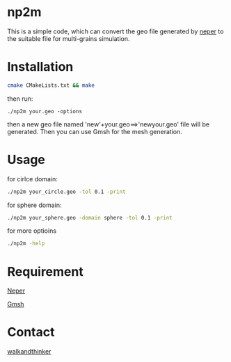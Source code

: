 # np2m
This is a simple code, which can convert the geo file generated by [neper](http://neper.sourceforge.net/) to the suitable file for multi-grains simulation.

# Installation

``` sh
cmake CMakeLists.txt && make
```

then run:

```console
./np2m your.geo -options
```
then a new geo file named 'new'+your.geo==>'newyour.geo' file will be generated. Then you can use Gmsh for the mesh generation.


# Usage

for cirlce domain:
```sh
./np2m your_circle.geo -tol 0.1 -print
```

for sphere domain:
```sh
./np2m your_sphere.geo -domain sphere -tol 0.1 -print
```

for more optioins
```sh
./np2m -help
```

# Requirement
[Neper](http://neper.sourceforge.net/)

[Gmsh](http://gmsh.info/)

# Contact
[walkandthinker](mailto:walkandthinker@gmail.com)
